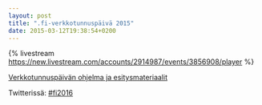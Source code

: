 ```yaml
---
layout: post
title: ".fi-verkkotunnuspäivä 2015"
date: 2015-03-12T19:38:54+0200
---
```


{% livestream https://new.livestream.com/accounts/2914987/events/3856908/player %}

[Verkkotunnuspäivän ohjelma ja esitysmateriaalit](https://www.viestintavirasto.fi/verkkotunnuspaiva2015/index/ohjelmajaesitykset.html) 

Twitterissä: [#fi2016](https://twitter.com/search?f=realtime&q=%23fi2016&src=typd)